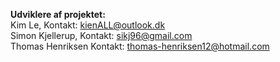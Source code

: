 **Udviklere af projektet:** <br>
Kim Le, Kontakt: kienALL@outlook.dk<br>
Simon Kjellerup, Kontakt: sikj96@gmail.com<br>
Thomas Henriksen Kontakt: thomas-henriksen12@hotmail.com<br>
